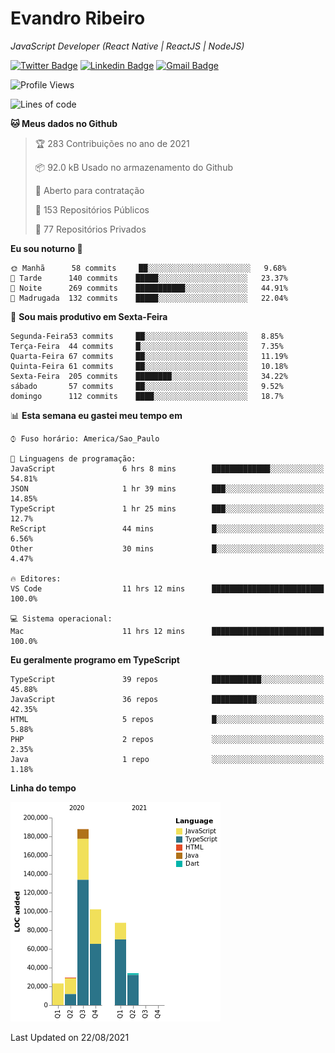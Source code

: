 # Evandro **Ribeiro**

*JavaScript Developer (React Native | ReactJS | NodeJS)*

[![Twitter Badge](https://img.shields.io/badge/-@ribeiroevandro-201B2D?style=flat-square&labelColor=201B2D&logo=twitter&logoColor=white&link=https://twitter.com/ribeiroevandro)](https://twitter.com/ribeiroevandro) 
[![Linkedin Badge](https://img.shields.io/badge/-Evandro%20Ribeiro-201B2D?style=flat-square&logo=Linkedin&logoColor=white&link=https://www.linkedin.com/in/ribeiroevandro)](https://www.linkedin.com/in/ribeiroevandro) 
[![Gmail Badge](https://img.shields.io/badge/-oi@ribeiroevandro.com.br-201B2D?style=flat-square&logo=Gmail&logoColor=white&link=mailto:oi@ribeiroevandro.com.br)](mailto:oi@ribeiroevandro.com.br)


<!--START_SECTION:waka-->
![Profile Views](http://img.shields.io/badge/Visualizac%C3%B5es%20do%20perfil-0-blue)

![Lines of code](https://img.shields.io/badge/Desde%20o%20Hello%20World%20eu%20escrevi-464318%20linhas%20de%20c%C3%B3digo-blue)

**🐱 Meus dados no Github** 

> 🏆 283 Contribuições no ano de 2021
 > 
> 📦 92.0 kB Usado no armazenamento do Github 
 > 
> 💼 Aberto para contratação
 > 
> 📜 153 Repositórios Públicos 
 > 
> 🔑 77 Repositórios Privados  
 > 
**Eu sou noturno 🦉** 

```text
🌞 Manhã      58 commits     ██░░░░░░░░░░░░░░░░░░░░░░░   9.68% 
🌆 Tarde      140 commits    █████░░░░░░░░░░░░░░░░░░░░   23.37% 
🌃 Noite      269 commits    ███████████░░░░░░░░░░░░░░   44.91% 
🌙 Madrugada  132 commits    █████░░░░░░░░░░░░░░░░░░░░   22.04%

```
📅 **Sou mais produtivo em Sexta-Feira** 

```text
Segunda-Feira53 commits     ██░░░░░░░░░░░░░░░░░░░░░░░   8.85% 
Terça-Feira  44 commits     █░░░░░░░░░░░░░░░░░░░░░░░░   7.35% 
Quarta-Feira 67 commits     ██░░░░░░░░░░░░░░░░░░░░░░░   11.19% 
Quinta-Feira 61 commits     ██░░░░░░░░░░░░░░░░░░░░░░░   10.18% 
Sexta-Feira  205 commits    ████████░░░░░░░░░░░░░░░░░   34.22% 
sábado       57 commits     ██░░░░░░░░░░░░░░░░░░░░░░░   9.52% 
domingo      112 commits    ████░░░░░░░░░░░░░░░░░░░░░   18.7%

```


📊 **Esta semana eu gastei meu tempo em** 

```text
⌚︎ Fuso horário: America/Sao_Paulo

💬 Linguagens de programação: 
JavaScript               6 hrs 8 mins        █████████████░░░░░░░░░░░░   54.81% 
JSON                     1 hr 39 mins        ███░░░░░░░░░░░░░░░░░░░░░░   14.85% 
TypeScript               1 hr 25 mins        ███░░░░░░░░░░░░░░░░░░░░░░   12.7% 
ReScript                 44 mins             █░░░░░░░░░░░░░░░░░░░░░░░░   6.56% 
Other                    30 mins             █░░░░░░░░░░░░░░░░░░░░░░░░   4.47%

🔥 Editores: 
VS Code                  11 hrs 12 mins      █████████████████████████   100.0%

💻 Sistema operacional: 
Mac                      11 hrs 12 mins      █████████████████████████   100.0%

```

**Eu geralmente programo em TypeScript** 

```text
TypeScript               39 repos            ███████████░░░░░░░░░░░░░░   45.88% 
JavaScript               36 repos            ██████████░░░░░░░░░░░░░░░   42.35% 
HTML                     5 repos             █░░░░░░░░░░░░░░░░░░░░░░░░   5.88% 
PHP                      2 repos             ░░░░░░░░░░░░░░░░░░░░░░░░░   2.35% 
Java                     1 repo              ░░░░░░░░░░░░░░░░░░░░░░░░░   1.18%

```


**Linha do tempo**

![Chart not found](https://raw.githubusercontent.com/ribeiroevandro/ribeiroevandro/master/charts/bar_graph.png) 


 Last Updated on 22/08/2021
<!--END_SECTION:waka-->
